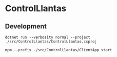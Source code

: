 # ControlLlantas

## Development

    dotnet run --verbosity normal --project ./src/ControlLlantas/ControlLlantas.csproj
   
    npm --prefix ./src/ControlLlantas/ClientApp start


